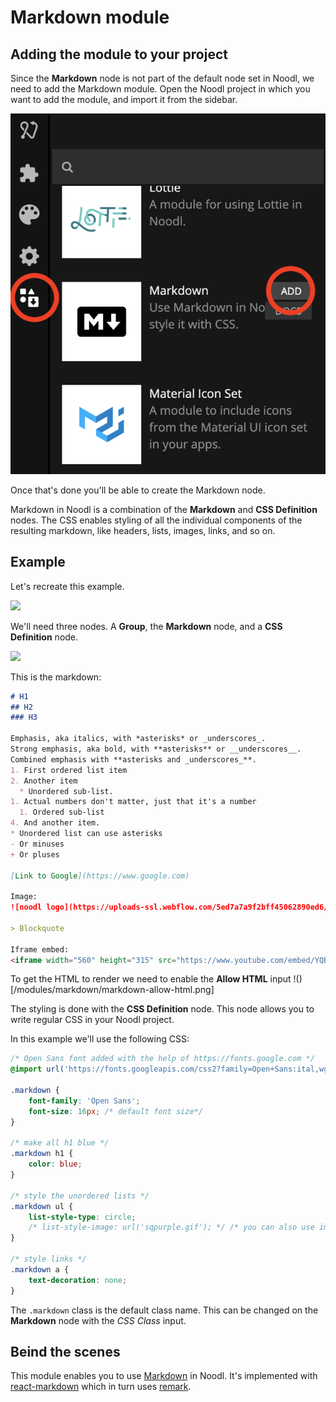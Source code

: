 # Markdown module

## Adding the module to your project

Since the **Markdown** node is not part of the default node set in Noodl, we need to add the Markdown module. Open the Noodl project in which you want to add the module, and import it from the sidebar.

![](/modules/markdown/markdown-add-module.png)


Once that's done you'll be able to create the Markdown node.

Markdown in Noodl is a combination of the **Markdown** and **CSS Definition** nodes. The CSS enables styling of all the individual components of the resulting markdown, like headers, lists, images, links, and so on.


## Example
Let's recreate this example.

![](/modules/markdown/markdown-example.png)

We'll need three nodes. A **Group**, the **Markdown** node, and a **CSS Definition** node.

![](/modules/markdown/markdown-nodes.png)

This is the markdown:
```markdown
# H1
## H2
### H3

Emphasis, aka italics, with *asterisks* or _underscores_.
Strong emphasis, aka bold, with **asterisks** or __underscores__.
Combined emphasis with **asterisks and _underscores_**.
1. First ordered list item
2. Another item
  * Unordered sub-list. 
1. Actual numbers don't matter, just that it's a number
  1. Ordered sub-list
4. And another item.
* Unordered list can use asterisks
- Or minuses
+ Or pluses

[Link to Google](https://www.google.com)

Image: 
![noodl logo](https://uploads-ssl.webflow.com/5ed7a7a9f2bff45062890ed6/5ef31ce42ee3d316fbf5f888_text-logo-black.png)

> Blockquote

Iframe embed:
<iframe width="560" height="315" src="https://www.youtube.com/embed/YQBndLl1phI" frameborder="0" allow="accelerometer; autoplay; clipboard-write; encrypted-media; gyroscope; picture-in-picture" allowfullscreen></iframe>
```

To get the HTML to render we need to enable the **Allow HTML** input
!()[/modules/markdown/markdown-allow-html.png]

The styling is done with the **CSS Definition** node. This node allows you to write regular CSS in your Noodl project.

In this example we'll use the following CSS:
```css
/* Open Sans font added with the help of https://fonts.google.com */
@import url('https://fonts.googleapis.com/css2?family=Open+Sans:ital,wght@0,300;0,400;0,600;0,700;0,800;1,300;1,400;1,600;1,700;1,800&display=swap');

.markdown {
    font-family: 'Open Sans';
    font-size: 16px; /* default font size*/
}

/* make all h1 blue */
.markdown h1 { 
    color: blue; 
}

/* style the unordered lists */
.markdown ul { 
    list-style-type: circle; 
    /* list-style-image: url('sqpurple.gif'); */ /* you can also use images in the project folder */
}

/* style links */
.markdown a { 
    text-decoration: none;
}
```
The `.markdown` class is the default class name. This can be changed on the **Markdown** node with the *CSS Class* input.

## Beind the scenes
This module enables you to use [Markdown](https://commonmark.org/help/) in Noodl. It's implemented with [react-markdown](https://github.com/remarkjs/react-markdown) which in turn uses [remark](https://github.com/remarkjs/remark).

